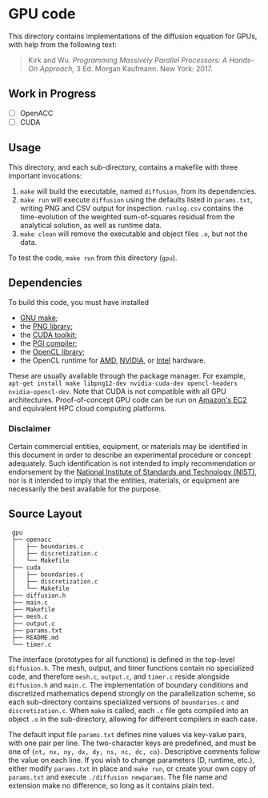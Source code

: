# GPU code

This directory contains implementations of the diffusion equation for GPUs, with help from the following text:
> Kirk and Wu. *Programming Massively Parallel Processors: A Hands-On Approach,* 3 Ed. Morgan Kaufmann. New York: 2017.

## Work in Progress

 - [ ] OpenACC
 - [ ] CUDA

## Usage

This directory, and each sub-directory, contains a makefile with three important invocations:
 1. ```make``` will build the executable, named ```diffusion```, from its dependencies.
 2. ```make run``` will execute ```diffusion``` using the defaults listed in ```params.txt```,
    writing PNG and CSV output for inspection. ```runlog.csv``` contains the time-evolution of
    the weighted sum-of-squares residual from the analytical solution, as well as runtime data.
 3. ```make clean``` will remove the executable and object files ```.o```, but not the data.

To test the code, ```make run``` from this directory (```gpu```).

## Dependencies

To build this code, you must have installed
 * [GNU make](https://www.gnu.org/software/make/);
 * the [PNG library](http://www.libpng.org/pub/png/libpng.html);
 * the [CUDA toolkit](https://developer.nvidia.com/cuda-llvm-compiler);
 * the [PGI compiler](http://www.pgroup.com/products/community.htm); 
 * the [OpenCL library](https://www.khronos.org/opencl/);
 * the OpenCL runtime for [AMD](http://developer.amd.com/tools-and-sdks/opencl-zone/),
   [NVIDIA](https://developer.nvidia.com/opencl), or
   [Intel](https://software.intel.com/en-us/articles/opencl-drivers) hardware.

These are usually available through the package manager. For example,
```apt-get install make libpng12-dev nvidia-cuda-dev opencl-headers nvidia-opencl-dev```.
Note that CUDA is not compatible with all GPU architectures.
Proof-of-concept GPU code can be run on [Amazon's EC2](https://aws.amazon.com/ec2/Elastic-GPUs/)
and equivalent HPC cloud computing platforms.

### Disclaimer

Certain commercial entities, equipment, or materials may be identified in this
document in order to describe an experimental procedure or concept adequately.
Such identification is not intended to imply recommendation or endorsement by
the [National Institute of Standards and Technology (NIST)](http://www.nist.gov),
nor is it intended to imply that the entities, materials, or equipment are
necessarily the best available for the purpose.

## Source Layout

```
 gpu
 ├── openacc
 │   ├── boundaries.c
 │   ├── discretization.c
 │   └── Makefile
 ├── cuda
 │   ├── boundaries.c
 │   ├── discretization.c
 │   └── Makefile
 ├── diffusion.h
 ├── main.c
 ├── Makefile
 ├── mesh.c
 ├── output.c
 ├── params.txt
 ├── README.md
 └── timer.c
```

The interface (prototypes for all functions) is defined in the top-level ```diffusion.h```.
The mesh, output, and timer functions contain no specialized code, and therefore
```mesh.c```, ```output.c```, and ```timer.c``` reside alongside ```diffusion.h``` and ```main.c```.
The implementation of boundary conditions and discretized mathematics depend strongly on
the parallelization scheme, so each sub-directory contains specialized versions of ```boundaries.c```
and ```discretization.c```. When ```make``` is called, each ```.c``` file gets compiled into an object ```.o``` in the
sub-directory, allowing for different compilers in each case. 

The default input file ```params.txt``` defines nine values via key-value pairs,
with one pair per line. The two-character keys are predefined, and must be one of
```{nt, nx, ny, dx, dy, ns, nc, dc, co}```. Descriptive comments follow the value on each line.
If you wish to change parameters (D, runtime, etc.), either modify ```params.txt``` in place and
```make run```, or create your own copy of ```params.txt``` and execute ```./diffusion newparams```.
The file name and extension make no difference, so long as it contains plain text.
